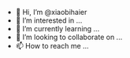 - 👋 Hi, I’m @xiaobihaier
- 👀 I’m interested in ...
- 🌱 I’m currently learning ...
- 💞️ I’m looking to collaborate on ...
- 📫 How to reach me ...

<!---
xiaobihaier/xiaobihaier is a ✨ special ✨ repository because its `README.md` (this file) appears on your GitHub profile.
You can click the Preview link to take a look at your changes.
--->
